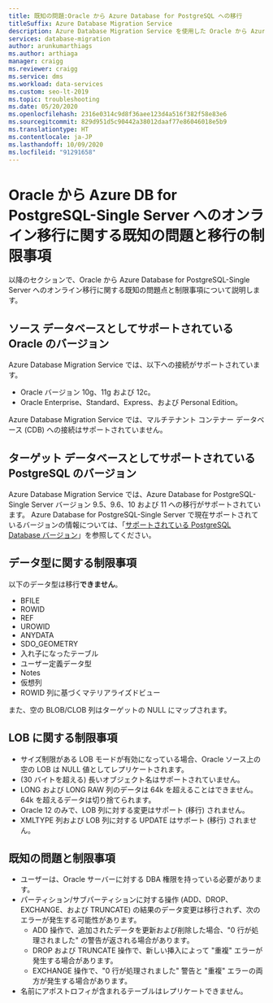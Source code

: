 ```yaml
---
title: 既知の問題:Oracle から Azure Database for PostgreSQL への移行
titleSuffix: Azure Database Migration Service
description: Azure Database Migration Service を使用した Oracle から Azure Database for PostgreSQL 単一サーバーへのオンライン移行に関する既知の問題と移行の制限事項について説明します。
services: database-migration
author: arunkumarthiags
ms.author: arthiaga
manager: craigg
ms.reviewer: craigg
ms.service: dms
ms.workload: data-services
ms.custom: seo-lt-2019
ms.topic: troubleshooting
ms.date: 05/20/2020
ms.openlocfilehash: 2316e0314c9d8f36aee123d4a516f382f58e83e6
ms.sourcegitcommit: 829d951d5c90442a38012daaf77e86046018e5b9
ms.translationtype: HT
ms.contentlocale: ja-JP
ms.lasthandoff: 10/09/2020
ms.locfileid: "91291658"
---
```

# <a name="known-issuesmigration-limitations-with-online-migrations-from-oracle-to-azure-db-for-postgresql-single-server"></a>Oracle から Azure DB for PostgreSQL-Single Server へのオンライン移行に関する既知の問題と移行の制限事項

以降のセクションで、Oracle から Azure Database for PostgreSQL-Single Server へのオンライン移行に関する既知の問題点と制限事項について説明します。

## <a name="oracle-versions-supported-as-a-source-database"></a>ソース データベースとしてサポートされている Oracle のバージョン

Azure Database Migration Service では、以下への接続がサポートされています。

- Oracle バージョン 10g、11g および 12c。
- Oracle Enterprise、Standard、Express、および Personal Edition。

Azure Database Migration Service では、マルチテナント コンテナー データベース (CDB) への接続はサポートされていません。

## <a name="postgresql-versions-supported-as-a-target-database"></a>ターゲット データベースとしてサポートされている PostgreSQL のバージョン

Azure Database Migration Service では、Azure Database for PostgreSQL-Single Server バージョン 9.5、9.6、10 および 11 への移行がサポートされています。 Azure Database for PostgreSQL-Single Server で現在サポートされているバージョンの情報については、「[サポートされている PostgreSQL Database バージョン](https://docs.microsoft.com/azure/postgresql/concepts-supported-versions)」を参照してください。

## <a name="datatype-limitations"></a>データ型に関する制限事項

以下のデータ型は移行**できません**。

- BFILE
- ROWID
- REF
- UROWID
- ANYDATA
- SDO_GEOMETRY
- 入れ子になったテーブル
- ユーザー定義データ型
- Notes
- 仮想列
- ROWID 列に基づくマテリアライズドビュー

また、空の BLOB/CLOB 列はターゲットの NULL にマップされます。

## <a name="lob-limitations"></a>LOB に関する制限事項

- サイズ制限がある LOB モードが有効になっている場合、Oracle ソース上の空の LOB は NULL 値としてレプリケートされます。
- (30 バイトを超える) 長いオブジェクト名はサポートされていません。
- LONG および LONG RAW 列のデータは 64k を超えることはできません。 64k を超えるデータは切り捨てられます。
- Oracle 12 のみで、LOB 列に対する変更はサポート (移行) されません。
- XMLTYPE 列および LOB 列に対する UPDATE はサポート (移行) されません。

## <a name="known-issues-and-limitations"></a>既知の問題と制限事項

- ユーザーは、Oracle サーバーに対する DBA 権限を持っている必要があります。
- パーティション/サブパーティションに対する操作 (ADD、DROP、EXCHANGE、および TRUNCATE) の結果のデータ変更は移行されず、次のエラーが発生する可能性があります。
  - ADD 操作で、追加されたデータを更新および削除した場合、"0 行が処理されました" の警告が返される場合があります。
  - DROP および TRUNCATE 操作で、新しい挿入によって "重複" エラーが発生する場合があります。
  - EXCHANGE 操作で、"0 行が処理されました" 警告と "重複" エラーの両方が発生する場合があります。
- 名前にアポストロフィが含まれるテーブルはレプリケートできません。
